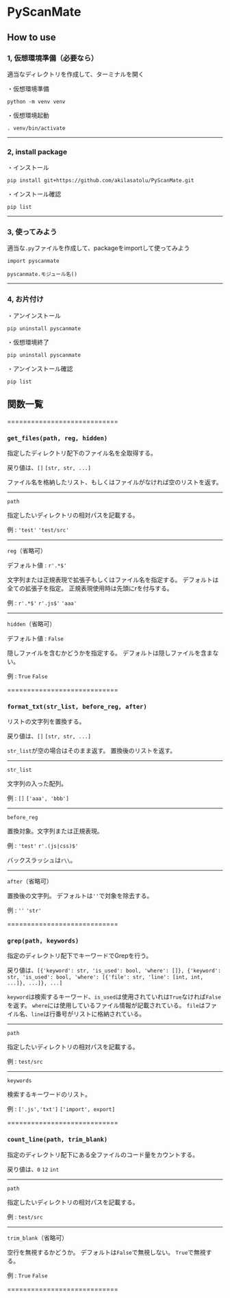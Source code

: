 # PyScanMate

## How to use

### 1, 仮想環境準備（必要なら）

適当なディレクトリを作成して、ターミナルを開く

・仮想環境準備

`python -m venv venv`

・仮想環境起動

`. venv/bin/activate`

---

### 2, install package

・インストール

`pip install git+https://github.com/akilasatolu/PyScanMate.git`

・インストール確認

`pip list`

---

### 3, 使ってみよう

適当な`.py`ファイルを作成して、packageをimportして使ってみよう

`import pyscanmate`

`pyscanmate.モジュール名()`

---

### 4, お片付け

・アンインストール

`pip uninstall pyscanmate`

・仮想環境終了

`pip uninstall pyscanmate`

・アンインストール確認

`pip list`

## 関数一覧

============================

### `get_files(path, reg, hidden)`

指定したディレクトリ配下のファイル名を全取得する。

戻り値は、`[]` `[str, str, ...]`

ファイル名を格納したリスト、もしくはファイルがなければ空のリストを返す。

---

`path`

指定したいディレクトリの相対パスを記載する。

例 : `'test'` `'test/src'`

---

`reg`（省略可）

デフォルト値 : `r'.*$'`

文字列または正規表現で拡張子もしくはファイル名を指定する。
デフォルトは全ての拡張子を指定。
正規表現使用時は先頭にrを付与する。

例 : `r'.*$'` `r'.js$'` `'aaa'`

---

`hidden`（省略可）

デフォルト値 : `False`

隠しファイルを含むかどうかを指定する。
デフォルトは隠しファイルを含まない。

例 : `True` `False`

============================

### `format_txt(str_list, before_reg, after)`

リストの文字列を置換する。

戻り値は、`[]` `[str, str, ...]`

`str_list`が空の場合はそのまま返す。
置換後のリストを返す。

---

`str_list`

文字列の入った配列。

例 : `[]` `['aaa', 'bbb']`

---

`before_reg`

置換対象。文字列または正規表現。

例 : `'test'` `r'.(js|css)$'`

バックスラッシュは`r\\`。

---

`after`（省略可）

置換後の文字列。
デフォルトは`''`で対象を除去する。

例 : `''` `'str'`

============================

### `grep(path, keywords)`

指定のディレクトリ配下でキーワードでGrepを行う。

戻り値は、`[{'keyword': str, 'is_used': bool, 'where': []}, {'keyword': str, 'is_used': bool, 'where': [{'file': str, 'line': [int, int, ...]}, ...]}, ...]`

`keyword`は検索するキーワード、`is_used`は使用されていれは`True`なければ`False`を返す。
`where`には使用しているファイル情報が記載されている。
`file`はファイル名、`line`は行番号がリストに格納されている。

---

`path`

指定したいディレクトリの相対パスを記載する。

例 : `test/src`

---

`keywords`

検索するキーワードのリスト。

例 : `['.js','txt']` `['import', export]`

============================

### `count_line(path, trim_blank)`

指定のディレクトリ配下にある全ファイルのコード量をカウントする。

戻り値は、`0` `12` `int`

---

`path`

指定したいディレクトリの相対パスを記載する。

例 : `test/src`

---

`trim_blank`（省略可）

空行を無視するかどうか。
デフォルトは`False`で無視しない。
`True`で無視する。

例 : `True` `False`

============================